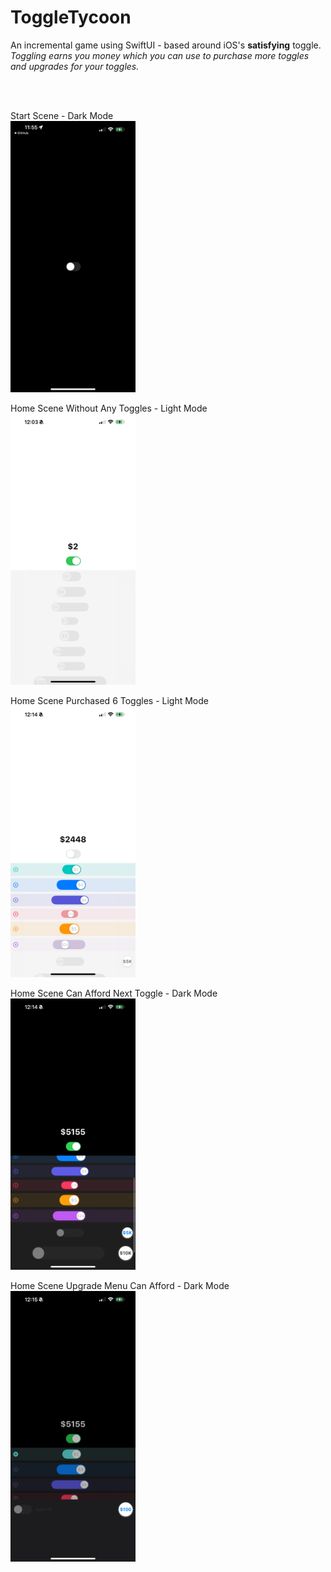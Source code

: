# ToggleTycoon

An incremental game using SwiftUI - based around iOS's **satisfying** toggle. 
*Toggling earns you money which you can use to purchase more toggles and upgrades for your toggles.*

<br>
<br>

Start Scene - Dark Mode
<br>
<img src="/images/preview1.PNG" alt="preview" width="200"/>

Home Scene Without Any Toggles - Light Mode
<br>
<img src="/images/preview2.PNG" alt="preview" width="200"/>

Home Scene Purchased 6 Toggles - Light Mode
<br>
<img src="/images/preview3.PNG" alt="preview" width="200"/>

Home Scene Can Afford Next Toggle - Dark Mode
<br>
<img src="/images/preview4.PNG" alt="preview" width="200"/>

Home Scene Upgrade Menu Can Afford - Dark Mode
<br>
<img src="/images/preview5.PNG" alt="preview" width="200"/>
